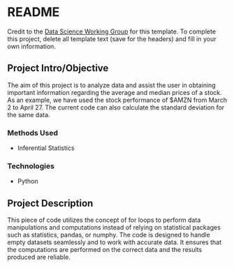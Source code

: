 # README

Credit to the [Data Science Working Group](http://datascience.codeforsanfrancisco.org) for this template. To complete this project, delete all template text (save for the headers) and fill in your own information.

## Project Intro/Objective
The aim of this project is to analyze data and assist the user in obtaining important information regarding the average and median prices of a stock. As an example, we have used the stock performance of $AMZN from March 2 to April 27. The current code can also calculate the standard deviation for the same data.

### Methods Used
* Inferential Statistics

### Technologies
* Python 

## Project Description
This piece of code utilizes the concept of for loops to perform data manipulations and computations instead of relying on statistical packages such as statistics, pandas, or numphy. The code is designed to handle empty datasets seamlessly and to work with accurate data. It ensures that the computations are performed on the correct data and the results produced are reliable.
